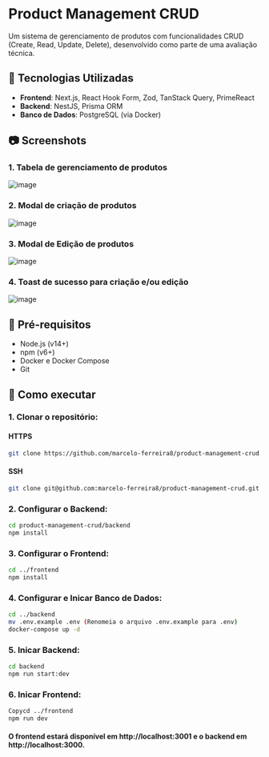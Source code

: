# Product Management CRUD

Um sistema  de gerenciamento de produtos com funcionalidades CRUD (Create, Read, Update, Delete), desenvolvido como parte de uma avaliação técnica. 

## 🚀 Tecnologias Utilizadas

- **Frontend**: Next.js, React Hook Form, Zod, TanStack Query, PrimeReact
- **Backend**: NestJS, Prisma ORM
- **Banco de Dados**: PostgreSQL (via Docker)

## 📷 Screenshots

### 1. Tabela de gerenciamento de produtos
![image](https://github.com/user-attachments/assets/ef4f1769-0f41-4bd6-bef7-d5a48f5d3418)

### 2. Modal de criação de produtos
![image](https://github.com/user-attachments/assets/17270748-133c-4854-aa6c-c07e1a680f2c)

### 3. Modal de Edição de produtos
![image](https://github.com/user-attachments/assets/f2d9f5a8-e0cd-49dc-8a38-e3635d9f7229)

### 4. Toast de sucesso para criação e/ou edição
![image](https://github.com/user-attachments/assets/dec41b23-216f-4e9e-85dc-3afef607f16e)

## 🔧 Pré-requisitos

- Node.js (v14+)
- npm (v6+)
- Docker e Docker Compose
- Git

## 🚀 Como executar

### 1. Clonar o repositório:

#### HTTPS
```bash
git clone https://github.com/marcelo-ferreira8/product-management-crud.git
```
#### SSH
```bash
git clone git@github.com:marcelo-ferreira8/product-management-crud.git
```

### 2. Configurar o Backend:
```bash
cd product-management-crud/backend
npm install
```

### 3. Configurar o Frontend:
```bash
cd ../frontend
npm install
```
### 4. Configurar e Inicar Banco de Dados: 
```bash
cd ../backend
mv .env.example .env (Renomeia o arquivo .env.example para .env)
docker-compose up -d
```

### 5. Inicar Backend: 
```bash
cd backend
npm run start:dev
```

### 6. Inicar Frontend: 
```bash
Copycd ../frontend
npm run dev
```

#### O frontend estará disponível em http://localhost:3001 e o backend em http://localhost:3000.
